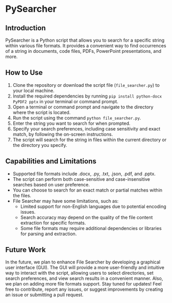# PySearcher

## Introduction
PySearcher is a Python script that allows you to search for a specific string within various file formats. It provides a convenient way to find occurrences of a string in documents, code files, PDFs, PowerPoint presentations, and more.

## How to Use
1. Clone the repository or download the script file (`file_searcher.py`) to your local machine.
2. Install the required dependencies by running `pip install python-docx PyPDF2 pptx` in your terminal or command prompt.
3. Open a terminal or command prompt and navigate to the directory where the script is located.
4. Run the script using the command `python file_searcher.py`.
5. Enter the string you want to search for when prompted.
6. Specify your search preferences, including case sensitivity and exact match, by following the on-screen instructions.
7. The script will search for the string in files within the current directory or the directory you specify.

## Capabilities and Limitations
- Supported file formats include .docx, .py, .txt, .json, .pdf, and .pptx.
- The script can perform both case-sensitive and case-insensitive searches based on user preference.
- You can choose to search for an exact match or partial matches within the files.
- File Searcher may have some limitations, such as:
  - Limited support for non-English languages due to potential encoding issues.
  - Search accuracy may depend on the quality of the file content extraction for specific formats.
  - Some file formats may require additional dependencies or libraries for parsing and extraction.

## Future Work
In the future, we plan to enhance File Searcher by developing a graphical user interface (GUI). The GUI will provide a more user-friendly and intuitive way to interact with the script, allowing users to select directories, set search preferences, and view search results in a convenient manner. Also, we plan on adding more file formats support. Stay tuned for updates!
Feel free to contribute, report any issues, or suggest improvements by creating an issue or submitting a pull request.

